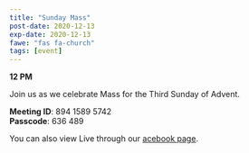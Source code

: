 ```yaml
---
title: "Sunday Mass"
post-date: 2020-12-13
exp-date: 2020-12-13
fawe: "fas fa-church"
tags: [event]
---
```

**12 PM**

Join us as we celebrate Mass for the Third Sunday of Advent.

<p class="text-danger"><b>Meeting ID</b>: 894 1589 5742
<br>
<b>Passcode</b>: 636 489
</p>

You can also view Live through our <a href="https://www.facebook.com/SBAParish" target="_blank"><span class="fab fa-facebook fa-2x wow flash" data-wow-delay="5s"></span>acebook page</a>.